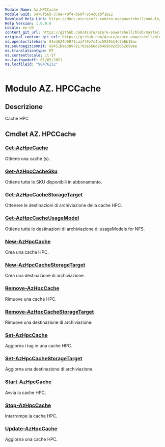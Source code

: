 ```yaml
---
Module Name: Az.HPCCache
Module Guid: 6470f56b-378e-48f4-b60f-954c01bf1822
Download Help Link: https://docs.microsoft.com/en-us/powershell/module/az.hpccache
Help Version: 1.0.0.0
Locale: en-US
content_git_url: https://github.com/Azure/azure-powershell/blob/master/src/HPCCache/HPCCache/help/Az.HPCCache.md
original_content_git_url: https://github.com/Azure/azure-powershell/blob/master/src/HPCCache/HPCCache/help/Az.HPCCache.md
ms.openlocfilehash: 81ed624d6871caa7f0b7c4bc5920b14c2e6b18ac
ms.sourcegitcommit: 68451baa389791703e666d95469602c5652609ee
ms.translationtype: MT
ms.contentlocale: it-IT
ms.lasthandoff: 01/05/2021
ms.locfileid: "98476232"
---
```

# Modulo AZ. HPCCache
## Descrizione
Cache HPC

## Cmdlet AZ. HPCCache
### [Get-AzHpcCache](Get-AzHpcCache.md)
Ottiene una cache (s).

### [Get-AzHpcCacheSku](Get-AzHpcCacheSku.md)
Ottiene tutte le SKU disponibili in abbonamento.

### [Get-AzHpcCacheStorageTarget](Get-AzHpcCacheStorageTarget.md)
Ottenere le destinazioni di archiviazione della cache HPC.

### [Get-AzHpcCacheUsageModel](Get-AzHpcCacheUsageModel.md)
Ottiene tutte le destinazioni di archiviazione di usageModels for NFS.

### [New-AzHpcCache](New-AzHpcCache.md)
Crea una cache HPC.

### [New-AzHpcCacheStorageTarget](New-AzHpcCacheStorageTarget.md)
Crea una destinazione di archiviazione.

### [Remove-AzHpcCache](Remove-AzHpcCache.md)
Rimuove una cache HPC.

### [Remove-AzHpcCacheStorageTarget](Remove-AzHpcCacheStorageTarget.md)
Rimuove una destinazione di archiviazione.

### [Set-AzHpcCache](Set-AzHpcCache.md)
Aggiorna i tag in una cache HPC.

### [Set-AzHpcCacheStorageTarget](Set-AzHpcCacheStorageTarget.md)
Aggiorna una destinazione di archiviazione.

### [Start-AzHpcCache](Start-AzHpcCache.md)
Avvia la cache HPC.

### [Stop-AzHpcCache](Stop-AzHpcCache.md)
Interrompe la cache HPC.

### [Update-AzHpcCache](Update-AzHpcCache.md)
Aggiorna una cache HPC.

